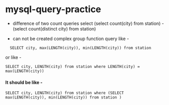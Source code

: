# mysql-query-practice

- difference of two count queries
  select (select count(city) from station) - (select count(distinct city) from station)

- can not be created complex group function query like -
```
  SELECT city, max(LENGTH(city)), min(LENGTH(city)) from station
```
or like -
 ```
 SELECT city, LENGTH(city) from station where LENGTH(city) = max(LENGTH(city))
```
#### It should be like -
```
SELECT city, LENGTH(city) from station where (SELECT max(LENGTH(city)), min(LENGTH(city)) from station )
```
